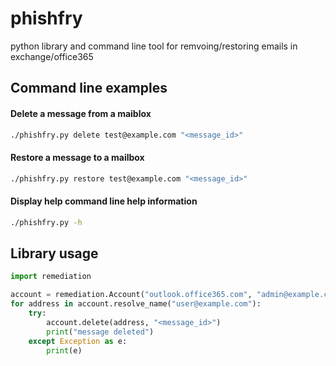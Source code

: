 # phishfry
python library and command line tool for remvoing/restoring emails in exchange/office365

## Command line examples
#### Delete a message from a maiblox
```bash
./phishfry.py delete test@example.com "<message_id>"
```

#### Restore a message to a mailbox
```bash
./phishfry.py restore test@example.com "<message_id>"
```

#### Display help command line help information
```bash
./phishfry.py -h
```

## Library usage
```python
import remediation

account = remediation.Account("outlook.office365.com", "admin@example.com", "password123")
for address in account.resolve_name("user@example.com"):
	try:
		account.delete(address, "<message_id>")
		print("message deleted")
	except Exception as e:
		print(e)
```
